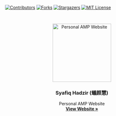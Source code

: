 <!-- PROJECT SHIELDS -->
<!--
*** I'm using markdown "reference style" links for readability.
*** Reference links are enclosed in brackets [ ] instead of parentheses ( ).
*** See the bottom of this document for the declaration of the reference variables
*** for contributors-url, forks-url, etc. This is an optional, concise syntax you may use.
*** https://www.markdownguide.org/basic-syntax/#reference-style-links
-->
[![Contributors][contributors-shield]][contributors-url]
[![Forks][forks-shield]][forks-url]
[![Stargazers][stars-shield]][stars-url]
[![MIT License][license-shield]][license-url]

<!-- PROJECT LOGO -->
<br />
<p align="center">
  <a href="https://github.com/SyafiqHadzir/amp.syafiqhadzir.dev">
    <img src="https://syafiqhadzir.dev/favicons/android-chrome-192x192.png"
         alt="Personal AMP Website"
         title="Personal AMP Website"
         height="192" />
  </a>

  <h3 align="center">Syafiq Hadzir (蟻颜慧)</h3>

  <p align="center">
    Personal AMP Website
    <br />
    <a href="https://amp.syafiqhadzir.dev/"><strong>View Website »</strong></a>
    <br />
  </p>
</p>

<!-- MARKDOWN LINKS & IMAGES -->
<!-- https://www.markdownguide.org/basic-syntax/#reference-style-links -->
[contributors-shield]: https://img.shields.io/github/contributors/SyafiqHadzir/amp.syafiqhadzir.dev.svg?style=flat-square
[contributors-url]: https://github.com/SyafiqHadzir/amp.syafiqhadzir.dev/graphs/contributors
[forks-shield]: https://img.shields.io/github/forks/SyafiqHadzir/amp.syafiqhadzir.dev.svg?style=flat-square
[forks-url]: https://github.com/SyafiqHadzir/amp.syafiqhadzir.dev/network/members
[stars-shield]: https://img.shields.io/github/stars/SyafiqHadzir/amp.syafiqhadzir.dev.svg?style=flat-square
[stars-url]: https://github.com/SyafiqHadzir/amp.syafiqhadzir.dev/stargazers
[license-shield]: https://img.shields.io/github/license/SyafiqHadzir/amp.syafiqhadzir.dev.svg?style=flat-square
[license-url]: https://github.com/SyafiqHadzir/amp.syafiqhadzir.dev/blob/master/LICENSE.txt
